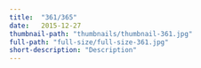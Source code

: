 ```yaml
---
title:  "361/365"
date:   2015-12-27
thumbnail-path: "thumbnails/thumbnail-361.jpg"
full-path: "full-size/full-size-361.jpg"
short-description: "Description"
---
```

